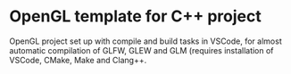 # OpenGL template for C++ project
 OpenGL project set up with compile and build tasks in VSCode, for almost automatic compilation of GLFW, GLEW and GLM (requires installation of VSCode, CMake, Make and Clang++.
